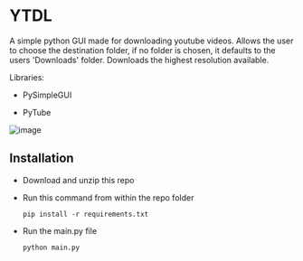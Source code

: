 # YTDL
A simple python GUI made for downloading youtube videos. Allows the user to choose the destination folder, if no folder is chosen, it defaults to the users 'Downloads' folder. Downloads the highest resolution available.

Libraries:

- PySimpleGUI

- PyTube

![image](https://github.com/friesalafrancais/YTDL/assets/115602464/058fbb8c-3fec-4c4c-9b3f-cbe1efb61c0f)

## Installation

- Download and unzip this repo
- Run this command from within the repo folder

   `pip install -r requirements.txt`
   
- Run the main.py file

   `python main.py`
